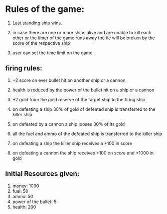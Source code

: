 # Rules of the game:
 
1. Last standing ship wins.

2. in case there are one or more ships alive and are unable to kill each other  or the timer of the game runs away
	the tie will be broken by the score of the respective ship

3. user can set the time limit on the game.

## firing rules:
 
1. +2 score on ever bullet hit on another ship or a cannon

2. health is reduced by the power of the bullet hit on a ship or a cannon

3. +2 gold from the gold reserve of the target ship to the firing ship

4. on defeating a ship 30% of gold of defeated ship is transferred to the killer ship

5. on defeated by a cannon a ship looses 30% of its gold

6. all the fuel and ammo of the defeated ship is transferred to the killer ship

7. on defeating a ship the killer ship receives a +100 in score

8. on defeating a cannon the ship receives +100 on score and +1000 in gold

## initial Resources given:

1. money: 1000
2. fuel: 50
3. ammo: 50
4. power of the bullet: 5
5. health: 200
